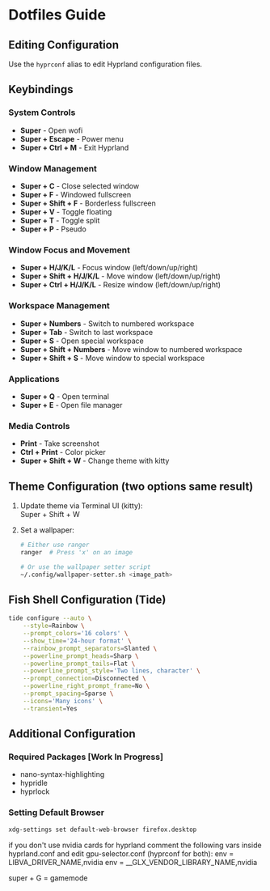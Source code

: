# Dotfiles Guide

## Editing Configuration
Use the `hyprconf` alias to edit Hyprland configuration files.

## Keybindings

### System Controls
- **Super** - Open wofi
- **Super + Escape** - Power menu
- **Super + Ctrl + M** - Exit Hyprland

### Window Management
- **Super + C** - Close selected window
- **Super + F** - Windowed fullscreen
- **Super + Shift + F** - Borderless fullscreen
- **Super + V** - Toggle floating
- **Super + T** - Toggle split
- **Super + P** - Pseudo

### Window Focus and Movement
- **Super + H/J/K/L** - Focus window (left/down/up/right)
- **Super + Shift + H/J/K/L** - Move window (left/down/up/right)
- **Super + Ctrl + H/J/K/L** - Resize window (left/down/up/right)

### Workspace Management
- **Super + Numbers** - Switch to numbered workspace
- **Super + Tab** - Switch to last workspace
- **Super + S** - Open special workspace
- **Super + Shift + Numbers** - Move window to numbered workspace
- **Super + Shift + S** - Move window to special workspace

### Applications
- **Super + Q** - Open terminal
- **Super + E** - Open file manager

### Media Controls
- **Print** - Take screenshot
- **Ctrl + Print** - Color picker
- **Super + Shift + W** - Change theme with kitty

## Theme Configuration (two options same result)

1. Update theme via Terminal UI (kitty):       
     Super + Shift + W

2. Set a wallpaper:
   ```bash
   # Either use ranger
   ranger  # Press 'x' on an image
   
   # Or use the wallpaper setter script
   ~/.config/wallpaper-setter.sh <image_path>
   ```

## Fish Shell Configuration (Tide)

```bash
tide configure --auto \
    --style=Rainbow \
    --prompt_colors='16 colors' \
    --show_time='24-hour format' \
    --rainbow_prompt_separators=Slanted \
    --powerline_prompt_heads=Sharp \
    --powerline_prompt_tails=Flat \
    --powerline_prompt_style='Two lines, character' \
    --prompt_connection=Disconnected \
    --powerline_right_prompt_frame=No \
    --prompt_spacing=Sparse \
    --icons='Many icons' \
    --transient=Yes
```

## Additional Configuration

### Required Packages [Work In Progress]
- nano-syntax-highlighting
- hypridle
- hyprlock

### Setting Default Browser
```bash
xdg-settings set default-web-browser firefox.desktop
```

if you don't use nvidia cards for hyprland comment the following vars inside hyprland.conf and edit gpu-selector.conf (hyprconf for both):
env = LIBVA_DRIVER_NAME,nvidia
env = __GLX_VENDOR_LIBRARY_NAME,nvidia

super + G = gamemode
